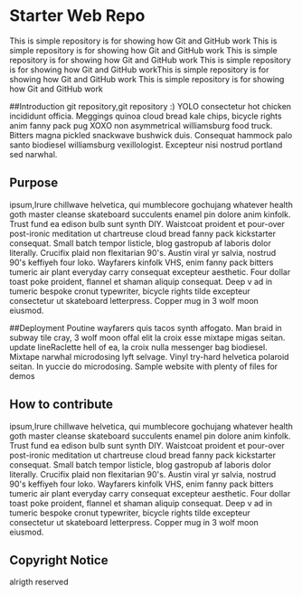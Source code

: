 # Starter Web Repo

This is simple repository is for showing how Git and GitHub work
This is simple repository is for showing how Git and GitHub work
This is simple repository is for showing how Git and GitHub work
This is simple repository is for showing how Git and GitHub workThis is simple repository is for showing how Git and GitHub work
This is simple repository is for showing how Git and GitHub work

##Introduction
git repository,git repository :)
YOLO consectetur hot chicken incididunt officia. Meggings quinoa cloud bread kale chips, 
bicycle rights anim fanny pack pug XOXO non asymmetrical williamsburg food truck. 
Bitters magna pickled snackwave bushwick duis. Consequat hammock palo santo biodiesel 
williamsburg vexillologist. Excepteur nisi nostrud portland sed narwhal.

## Purpose

ipsum,Irure chillwave helvetica, qui mumblecore gochujang whatever health goth master cleanse 
skateboard succulents enamel pin dolore anim kinfolk. Trust fund ea edison bulb sunt synth DIY. 
Waistcoat proident et pour-over post-ironic meditation ut chartreuse cloud bread fanny pack 
kickstarter consequat. Small batch tempor listicle, blog gastropub af laboris dolor literally.
Crucifix plaid non flexitarian 90's. Austin viral yr salvia, nostrud 90's keffiyeh four loko.
 Wayfarers kinfolk VHS, enim fanny pack bitters tumeric air plant everyday carry consequat 
 excepteur aesthetic. Four dollar toast poke proident, flannel et shaman aliquip consequat. 
 Deep v ad in tumeric bespoke cronut typewriter, bicycle rights tilde excepteur consectetur 
 ut skateboard letterpress. Copper mug in 3 wolf moon eiusmod.



##Deployment
Poutine wayfarers quis tacos synth affogato. Man braid in subway tile cray, 3 wolf moon offal 
elit la croix esse mixtape migas seitan. update lineRaclette hell of ea, la croix nulla messenger bag biodiesel. 
Mixtape narwhal microdosing lyft selvage. Vinyl try-hard helvetica polaroid seitan. In yuccie do microdosing.
Sample website with plenty of files for demos

## How to contribute
ipsum,Irure chillwave helvetica, qui mumblecore gochujang whatever health goth master cleanse 
skateboard succulents enamel pin dolore anim kinfolk. Trust fund ea edison bulb sunt synth DIY. 
Waistcoat proident et pour-over post-ironic meditation ut chartreuse cloud bread fanny pack 
kickstarter consequat. Small batch tempor listicle, blog gastropub af laboris dolor literally.
Crucifix plaid non flexitarian 90's. Austin viral yr salvia, nostrud 90's keffiyeh four loko.
 Wayfarers kinfolk VHS, enim fanny pack bitters tumeric air plant everyday carry consequat 
 excepteur aesthetic. Four dollar toast poke proident, flannel et shaman aliquip consequat. 
 Deep v ad in tumeric bespoke cronut typewriter, bicycle rights tilde excepteur consectetur 
 ut skateboard letterpress. Copper mug in 3 wolf moon eiusmod.

## Copyright Notice
alrigth reserved


